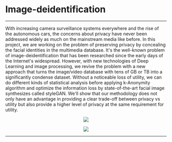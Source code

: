 # Image-deidentification
---

With increasing camera surveillance systems everywhere and the rise of the autonomous cars, the concerns about privacy have never been addressed widely as much on the mainstream media like before. In this project, we are working on the problem of preserving privacy by concealing the facial identities in the multimedia database. It's the well-known problem of image-deidentification that has been researched since the early days of the Internet's widespread. However, with new technologies of Deep Learning and image processing, we revive the problem with a new approach that turns the image/video database with tens of GB or TB into a significantly condense dataset. Without a noticeable loss of utility, we can do different kinds of statistical analysis before applying k-Anonymity algorithm and optimize the information loss by state-of-the-art facial image synthesizes called styleGAN. We'll show that our methodology does not only have an advantage in providing a clear trade-off between privacy vs utility but also provide a higher level of privacy at the same requirement for utility. 
<p align='center'>
  <img src='https://github.com/minha12/image-deidentification/blob/minhha/clustering/evaluation/img/cluster.png'>
</p>  
<p align='center'>
  <img src='https://github.com/minha12/image-deidentification/blob/minhha/clustering/evaluation/img/fakeid.png'>
</p>

---

